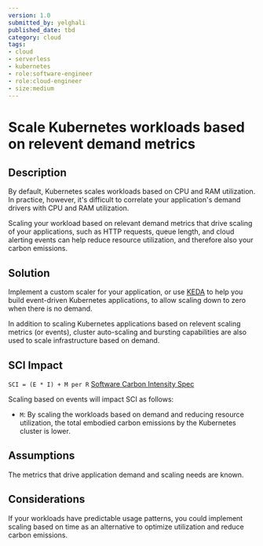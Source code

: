 ```yaml
---
version: 1.0
submitted_by: yelghali
published_date: tbd
category: cloud
tags: 
- cloud
- serverless
- kubernetes
- role:software-engineer
- role:cloud-engineer
- size:medium
---
```


# Scale Kubernetes workloads based on relevent demand metrics

## Description
By default, Kubernetes scales workloads based on CPU and RAM utilization. In practice, however, it's difficult to correlate your application's demand drivers with CPU and RAM utilization.

Scaling your workload based on relevant demand metrics that drive scaling of your applications, such as HTTP requests, queue length, and cloud alerting events can help reduce resource utilization, and therefore also your carbon emissions.

## Solution

Implement a custom scaler for your application, or use [KEDA](https://keda.sh) to help you build event-driven Kubernetes applications, to allow scaling down to zero when there is no demand.

In addition to scaling Kubernetes applications based on relevent scaling metrics (or events), cluster auto-scaling and bursting capabilities are also used to scale infrastructure based on demand.

## SCI Impact
`SCI = (E * I) + M per R`
[Software Carbon Intensity Spec](https://grnsft.org/sci)

Scaling based on events will impact SCI as follows:

- `M`: By scaling the workloads based on demand and reducing resource utilization, the total embodied carbon emissions by the Kubernetes cluster is lower.

## Assumptions

The metrics that drive application demand and scaling needs are known.

## Considerations
If your workloads have predictable usage patterns, you could implement scaling based on time as an alternative to optimize utilization and reduce carbon emissions.
